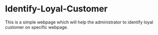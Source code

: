 # Identify-Loyal-Customer
This is a simple webpage which will help the administrator to identify loyal customer on specific webpage.
